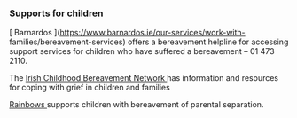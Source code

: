 ###  Supports for children

[ Barnardos ](https://www.barnardos.ie/our-services/work-with-
families/bereavement-services) offers a bereavement helpline for accessing
support services for children who have suffered a bereavement – 01 473 2110.

The [ Irish Childhood Bereavement Network
](https://www.childhoodbereavement.ie/) has information and resources for
coping with grief in children and families

[ Rainbows ](https://www.rainbowsireland.ie/) supports children with
bereavement of parental separation.
